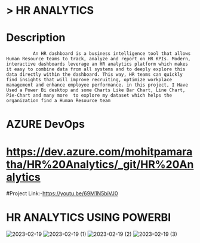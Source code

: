 
# > HR ANALYTICS

# Description
              An HR dashboard is a business intelligence tool that allows Human Resource teams to track, analyze and report on HR KPIs. Modern, interactive dashboards leverage an HR analytics platform which makes it easy to combine data from all systems and to deeply explore this data directly within the dashboard. This way, HR teams can quickly find insights that will improve recruiting, optimize workplace management and enhance employee performance. in this project, I Have Used a Power Bi desktop and some Charts Like Bar Chart, Line Chart, Pie-Chart and many more  to explore my dataset which helps the organization find a Human Resource team 


# AZURE DevOps
# https://dev.azure.com/mohitpamaratha/HR%20Analytics/_git/HR%20Analytics
#Project Link:-https://youtu.be/69M1N5biVJ0

        
 

 # HR ANALYTICS USING POWERBI
![2023-02-19](https://user-images.githubusercontent.com/103365435/220012903-213058c5-82b6-4db0-b06d-82e711316979.png)
![2023-02-19 (1)](https://user-images.githubusercontent.com/103365435/220012925-06cdf9a0-45a1-44aa-82e0-fd1408666b00.png)
![2023-02-19 (2)](https://user-images.githubusercontent.com/103365435/220012952-3bf7b2c6-6235-42ae-81cb-723c523699ae.png)
![2023-02-19 (3)](https://user-images.githubusercontent.com/103365435/220012978-b4c8a9cf-d723-41ba-8567-9201b1c56796.png)
